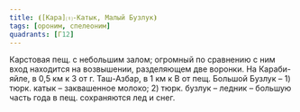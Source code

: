 ```yaml
---
title: ⦗[Кара]⒯-Катык, Малый Бузлук⦘
tags: [ороним, спелеоним]
quadrants: [Г12]
---
```


Карстовая пещ. с небольшим залом; огромный по сравнению с ним вход находится на
возвышении, разделяющем две воронки. На Караби-яйле, в 0,5 км к З от г.
Таш-Азбар, в 1 км к В от пещ. Большой Бузлук – 1) тюрк. катык – заквашенное
молоко; 2) тюрк. бузлук – ледник – большую часть года в пещ. сохраняются лед и
снег.
